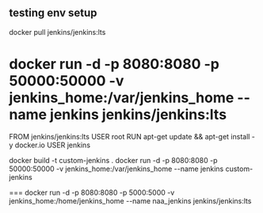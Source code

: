 ## testing env setup 

docker pull jenkins/jenkins:lts

docker run -d -p 8080:8080 -p 50000:50000 -v jenkins_home:/var/jenkins_home --name jenkins jenkins/jenkins:lts
==

FROM jenkins/jenkins:lts
USER root
RUN apt-get update && apt-get install -y docker.io
USER jenkins


docker build -t custom-jenkins .
docker run -d -p 8080:8080 -p 50000:50000 -v jenkins_home:/var/jenkins_home --name jenkins custom-jenkins

===
docker run -d -p 8080:8080 -p 5000:5000 -v jenkins_home:/home/jenkins_home --name naa_jenkins jenkins/jenkins:lts
